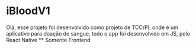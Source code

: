 # iBloodV1

Olá, esse projeto foi desenvolvido como projeto de TCC/PI, onde é um aplicativo para doação de sangue, todo o app foi desenvolvido em JS, pelo React Native
** Somente Frontend
